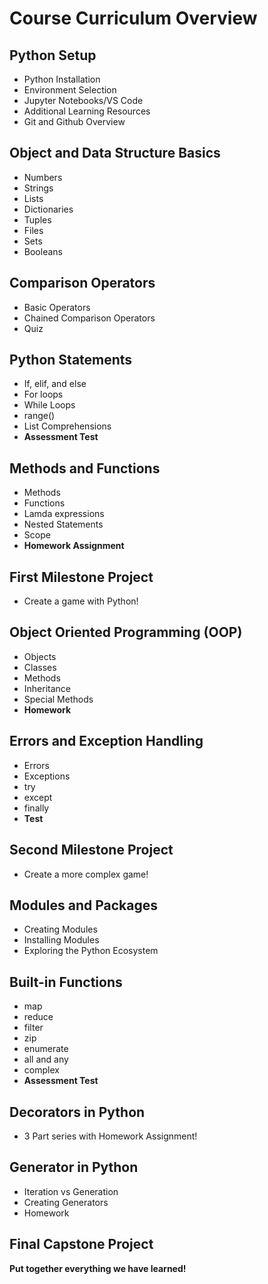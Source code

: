 # Course Curriculum Overview

## Python Setup
 - Python Installation
 - Environment Selection
 - Jupyter Notebooks/VS Code
 - Additional Learning Resources
 - Git and Github Overview

## Object and Data Structure Basics
 - Numbers
 - Strings
 - Lists
 - Dictionaries
 - Tuples
 - Files
 - Sets
 - Booleans

## Comparison Operators
 - Basic Operators
 - Chained Comparison Operators
 - Quiz

## Python Statements
 - If, elif, and else
 - For loops
 - While Loops
 - range()
 - List Comprehensions
 - **Assessment Test**

## Methods and Functions
 - Methods
 - Functions
 - Lamda expressions
 - Nested Statements
 - Scope
 - **Homework Assignment**

## First Milestone Project
 - Create a game with Python!

## Object Oriented Programming (OOP)
 - Objects
 - Classes
 - Methods
 - Inheritance
 - Special Methods
 - **Homework**

## Errors and Exception Handling
 - Errors
 - Exceptions
 - try
 - except
 - finally
 - **Test**

## Second Milestone Project
 - Create a more complex game!

## Modules and Packages
 - Creating Modules
 - Installing Modules
 - Exploring the Python Ecosystem

## Built-in Functions
 - map
 - reduce
 - filter
 - zip
 - enumerate
 - all and any
 - complex
 - **Assessment Test**

## Decorators in Python
 - 3 Part series with Homework Assignment!

## Generator in Python
 - Iteration vs Generation
 - Creating Generators
 - Homework

## Final Capstone Project
**Put together everything we have learned!**